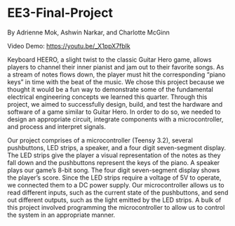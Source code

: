 # EE3-Final-Project

By Adrienne Mok, Ashwin Narkar, and Charlotte McGinn

Video Demo: https://youtu.be/_X1ppX7fblk

Keyboard HEERO, a slight twist to the classic Guitar Hero game, allows players to channel their inner pianist and jam out to their favorite songs. As a stream of notes flows down, the player must hit the corresponding “piano keys” in time with the beat of the music. We chose this project because we thought it would be a fun way to demonstrate some of the fundamental electrical engineering concepts we learned this quarter. Through this project, we aimed to successfully design, build, and test the hardware and software of a game similar to Guitar Hero. In order to do so, we needed to design an appropriate circuit, integrate components with a microcontroller, and process and interpret signals.

Our project comprises of a microcontroller (Teensy 3.2), several pushbuttons, LED strips, a speaker, and a four digit seven-segment display. The LED strips give the player a visual representation of the notes as they fall down and the pushbuttons represent the keys of the piano. A speaker plays our game’s 8-bit song. The four digit seven-segment display shows the player’s score. Since the LED strips require a voltage of 5V to operate, we connected them to a DC power supply. Our microcontroller allows us to read different inputs, such as the current state of the pushbuttons, and send out different outputs, such as the light emitted by the LED strips. A bulk of this project involved programming the microcontroller to allow us to control the system in an appropriate manner.

